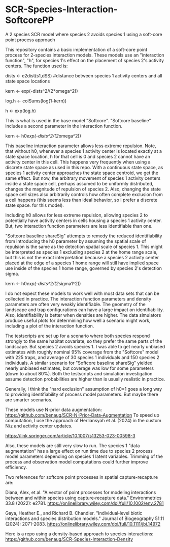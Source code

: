 # SCR-Species-Interaction-SoftcorePP
A 2 species SCR model where species 2 avoids species 1 using a soft-core point process approach

This repository contains a basic implementation of a soft-core point process for 2-species interaction models. 
These models use an "interaction function", "h", for species 1's effect on the placement of species 2's activity centers.
The function used is:

dists <- e2dist(s1,dSS) #distance between species 1 activity centers and all state space locations 

kern <- exp(-dists^2/(2*omega^2)) 

log.h <- colSums(log(1-kern)) 

h <- exp(log.h)

This is what is used in the base model "Softcore". "Softcore baseline" includes a second parameter in the interaction function.

kern <- h0*exp(-dists^2/(2*omega^2))

This baseline interaction parameter allows less extreme repulsion. Note, that without h0, whenever a species 1 activity center is located
exactly at a state space location, h for that cell is 0 and species 2 cannot have an activity center in this cell. This happens very frequently
when using a discrete state space as used in this repo. With a continuous state space, as species 1 activity center approaches the state space
centroid, we get the same effect. But now, the arbitrary movement of species 1 activity centers inside a state space cell, perhaps assumed to be
uniformly distributed, changes the magnitude of repulsion of species 2. Also, changing the state space cell sizes also arbitrarily controls how often
complete exclusion from a cell happens (this seems less than ideal behavior, so I prefer a discrete state space.
for this model). 

Including h0 allows for less extreme repulsion, allowing species 2 to potentially have activity centers in cells housing
a species 1 activity center. But, two interaction function parameters are less identifiable than one.

"Softcore baseline shareSig" attempts to remedy the reduced identifiability from introducing the h0 parameter by assuming the spatial scale of repulsion
is the same as the detection spatial scale of species 1. This might be interpreted as species 1 excluding species 2 at the home range scale, but this is not
the exact interpretation because a species 2 activity center placed at the edge of a species 1 home range will still have implied space use inside of the species 1
home range, governed by species 2's detection sigma.

kern <- h0*exp(-dists^2/(2*sigma1^2))

I do not expect these models to work well with most data sets that can be collected in practice. The interaction function parameters and density parameters
are often very weakly identifiable. The geometry of the landscape and trap configurations can have a large impact on identifiability. Also, identifiability is better
when densities are higher. The data simulators produce useful plots for determining how well a scenario might work, including a plot of the interaction function.

The testscripts are set up for a scenario where both species respond strongly to the same habitat covariate, so they prefer the same parts of the landscape. But species 2 avoids species 1.
I was able to get nearly unbiased estimates with roughly nominal 95% coverage from the "Softcore" model with 225 traps, and average of 30 species 1 individuals and 150 species 2 individuals. A similar scenario for
"Softcore baseline shareSig" yielded nearly unbiased estimates, but coverage was low for some parameters (down to about 80%). Both the testscripts and simulation investigation assume detection probabilities are higher than is usually realistic in practice.

Generally, I think the "hard exclusion" assumption of h0=1 goes a long way to providing identifiability of process model parameters. But maybe there are smarter scenarios.


These models use N-prior data augmentation: https://github.com/benaug/SCR-N-Prior-Data-Augmentation
To speed up computation, I use the approach of Herliansyah et al. (2024) in the custom N/z and activity center updates.

https://link.springer.com/article/10.1007/s13253-023-00598-3

Also, these models are still very slow to run. The species 1 "data augmentation" has a large effect on run time due to species 2 process model parameters depending on species 1 latent variables.
Trimming of the process and observation model computations could further improve efficiency.


Two references for softcore point processes in spatial capture-recapture are:

Diana, Alex, et al. "A vector of point processes for modeling interactions between and within species using capture‐recapture data." Environmetrics 33.8 (2022): e2781.
https://onlinelibrary.wiley.com/doi/full/10.1002/env.2781

Gaya, Heather E., and Richard B. Chandler. "Individual‐level biotic interactions and species distribution models." Journal of Biogeography 51.11 (2024): 2071-2083.
https://onlinelibrary.wiley.com/doi/full/10.1111/jbi.14972

Here is a repo using a density-based approach to species interactions:
https://github.com/benaug/SCR-Species-Interaction-Density

